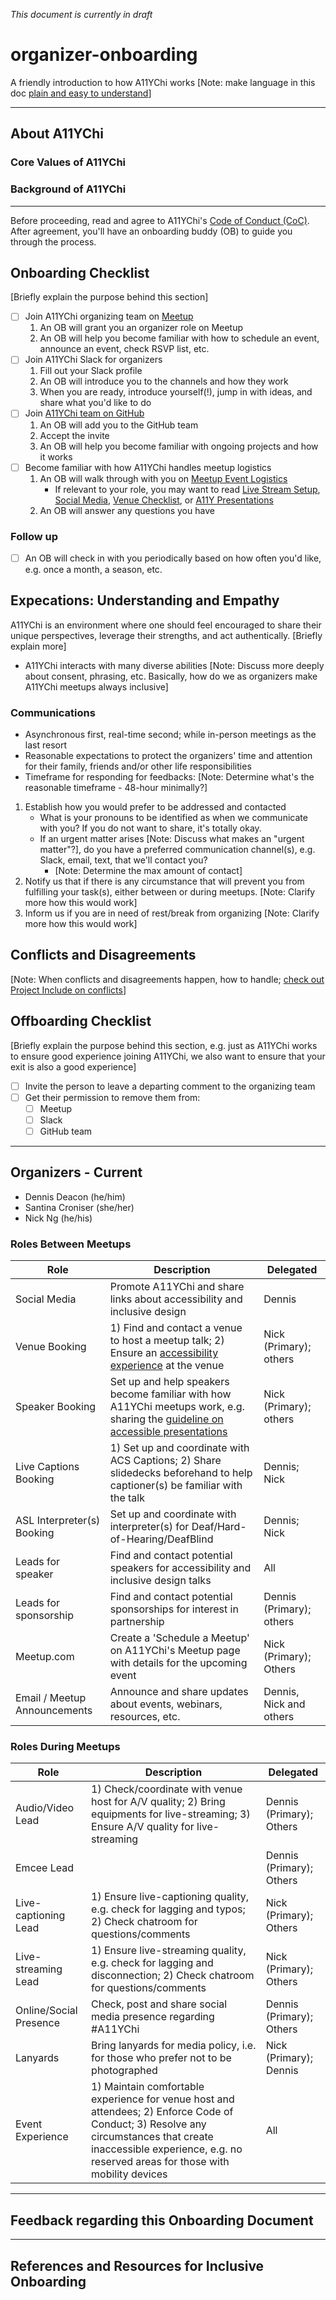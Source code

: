 _This document is currently in draft_

# organizer-onboarding
A friendly introduction to how A11YChi works [Note: make language in this doc [plain and easy to understand](https://www.plainlanguage.gov/)]

---

## About A11YChi

### Core Values of A11YChi

### Background of A11YChi

---
Before proceeding, read and agree to A11YChi's [Code of Conduct (CoC)](https://github.com/A11YChi/Code-of-Conduct). After agreement, you'll have an onboarding buddy (OB) to guide you through the process.

## Onboarding Checklist

[Briefly explain the purpose behind this section]

- [ ] Join A11YChi organizing team on [Meetup](https://www.meetup.com/a11ychi)
    1. An OB will grant you an organizer role on Meetup
    2. An OB will help you become familiar with how to schedule an event, announce an event, check RSVP list, etc.
- [ ] Join A11YChi Slack for organizers
    1. Fill out your Slack profile
    2. An OB will introduce you to the channels and how they work
    3. When you are ready, introduce yourself(!), jump in with ideas, and share what you'd like to do
- [ ] Join [A11YChi team on GitHub](https://github.com/A11YChi)
    1. An OB will add you to the GitHub team
    2. Accept the invite
    3. An OB will help you become familiar with ongoing projects and how it works
- [ ] Become familiar with how A11YChi handles meetup logistics
    1. An OB will walk through with you on [Meetup Event Logistics](https://github.com/A11YChi/meetup-event-logistics)
        - If relevant to your role, you may want to read [Live Stream Setup](https://github.com/A11YChi/Live-Stream-Setup), [Social Media](https://github.com/A11YChi/social-media), [Venue Checklist](https://github.com/A11YChi/Venue-Checklist), or [A11Y Presentations](https://github.com/A11YChi/A11Y-Presentations) 
    2. An OB will answer any questions you have

### Follow up

- [ ] An OB will check in with you periodically based on how often you'd like, e.g. once a month, a season, etc.

## Expecations: Understanding and Empathy

A11YChi is an environment where one should feel encouraged to share their unique perspectives, leverage their strengths, and act authentically. [Briefly explain more]

- A11YChi interacts with many diverse abilities [Note: Discuss more deeply about consent, phrasing, etc. Basically, how do we as organizers make A11YChi meetups always inclusive]

### Communications

- Asynchronous first, real-time second; while in-person meetings as the last resort
- Reasonable expectations to protect the organizers' time and attention for their family, friends and/or other life responsibilities 
- Timeframe for responding for feedbacks: [Note: Determine what's the reasonable timeframe - 48-hour minimally?]

1. Establish how you would prefer to be addressed and contacted
    - What is your pronouns to be identified as when we communicate with you? If you do not want to share, it's totally okay.
    - If an urgent matter arises [Note: Discuss what makes an "urgent matter"?], do you have a preferred communication channel(s), e.g. Slack, email, text, that we'll contact you?
        - [Note: Determine the max amount of contact]
2. Notify us that if there is any circumstance that will prevent you from fulfilling your task(s), either between or during meetups. [Note: Clarify more how this would work]
3. Inform us if you are in need of rest/break from organizing [Note: Clarify more how this would work]

## Conflicts and Disagreements

[Note: When conflicts and disagreements happen, how to handle; [check out Project Include on conflicts](http://projectinclude.org/resolving_conflicts)]

## Offboarding Checklist 

[Briefly explain the purpose behind this section, e.g. just as A11YChi works to ensure good experience joining A11YChi, we also want to ensure that your exit is also a good experience]

- [ ] Invite the person to leave a departing comment to the organizing team
- [ ] Get their permission to remove them from:
    - [ ] Meetup
    - [ ] Slack
    - [ ] GitHub team

---

## Organizers - Current

- Dennis Deacon (he/him)
- Santina Croniser (she/her)
- Nick Ng (he/his)

### Roles Between Meetups

| Role                         | Description                                                                                                                    | Delegated                |
|------------------------------|--------------------------------------------------------------------------------------------------------------------------------|--------------------------|
| Social Media                 | Promote A11YChi and share links about accessibility and inclusive design                                                       | Dennis                   |
| Venue Booking                | 1) Find and contact a venue to host a meetup talk; 2) Ensure an [accessibility experience](https://github.com/A11YChi/Venue-Checklist) at the venue | Nick (Primary); others   |
| Speaker Booking              | Set up and help speakers become familiar with how A11YChi meetups work, e.g. sharing the [guideline on accessible presentations](https://github.com/A11YChi/A11Y-Presentations) | Nick (Primary); others   |
| Live Captions Booking        | 1) Set up and coordinate with ACS Captions; 2) Share slidedecks beforehand to help captioner(s) be familiar with the talk      | Dennis; Nick             |
| ASL Interpreter(s) Booking   | Set up and coordinate with interpreter(s) for Deaf/Hard-of-Hearing/DeafBlind                                                   | Dennis; Nick             |
| Leads for speaker            | Find and contact potential speakers for accessibility and inclusive design talks                                               | All                      |
| Leads for sponsorship        | Find and contact potential sponsorships for interest in partnership                                                            | Dennis (Primary); others |
| Meetup.com                   | Create a 'Schedule a Meetup' on A11YChi's Meetup page with details for the upcoming event                                      | Nick (Primary); Others   |
| Email / Meetup Announcements | Announce and share updates about events, webinars, resources, etc.                                                             | Dennis, Nick and others  |

### Roles During Meetups

| Role                         | Description                                                                                                                           | Delegated                |
|------------------------------|---------------------------------------------------------------------------------------------------------------------------------------|--------------------------|
| Audio/Video Lead             | 1) Check/coordinate with venue host for A/V quality; 2) Bring equipments for live-streaming; 3) Ensure A/V quality for live-streaming | Dennis (Primary); Others |
| Emcee Lead                   |                                                                                                                                       | Dennis (Primary); Others |
| Live-captioning Lead         | 1) Ensure live-captioning quality, e.g. check for lagging and typos; 2) Check chatroom for questions/comments                         | Nick (Primary); Others   |
| Live-streaming Lead          | 1) Ensure live-streaming quality, e.g. check for lagging and disconnection; 2) Check chatroom for questions/comments                  | Nick (Primary); Others   |
| Online/Social Presence       | Check, post and share social media presence regarding #A11YChi                                                                        | Dennis (Primary); Others |
| Lanyards                     | Bring lanyards for media policy, i.e. for those who prefer not to be photographed                                                     | Nick (Primary); Dennis   |
| Event Experience             | 1) Maintain comfortable experience for venue host and attendees; 2) Enforce Code of Conduct; 3) Resolve any circumstances that create inaccessible experience, e.g. no reserved areas for those with mobility devices | All   |                                                  | Nick (Primary); Dennis   |


---

## Feedback regarding this Onboarding Document

---

## References and Resources for Inclusive Onboarding